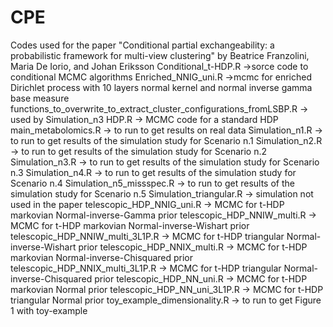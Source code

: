 # CPE
Codes used for the paper "Conditional partial exchangeability: a probabilistic framework for multi-view clustering" by Beatrice Franzolini, Maria De Iorio, and Johan Eriksson
Conditional_t-HDP.R ->sorce code to conditional MCMC algorithms
Enriched_NNIG_uni.R ->mcmc for enriched Dirichlet process with 10 layers normal kernel and normal inverse gamma base measure
functions_to_overwrite_to_extract_cluster_configurations_fromLSBP.R -> used by Simulation_n3
HDP.R -> MCMC code for a standard HDP 
main_metabolomics.R -> to run to get results on real data
Simulation_n1.R -> to run to get results of the simulation study for Scenario n.1
Simulation_n2.R -> to run to get results of the simulation study for Scenario n.2
Simulation_n3.R -> to run to get results of the simulation study for Scenario n.3
Simulation_n4.R -> to run to get results of the simulation study for Scenario n.4
Simulation_n5_missspec.R -> to run to get results of the simulation study for Scenario n.5
Simulation_triangular.R -> simulation not used in the paper
telescopic_HDP_NNIG_uni.R -> MCMC for t-HDP markovian Normal-inverse-Gamma prior
telescopic_HDP_NNIW_multi.R -> MCMC for t-HDP markovian Normal-inverse-Wishart prior
telescopic_HDP_NNIW_multi_3L1P.R -> MCMC for t-HDP triangular Normal-inverse-Wishart prior
telescopic_HDP_NNIX_multi.R -> MCMC for t-HDP markovian Normal-inverse-Chisquared prior
telescopic_HDP_NNIX_multi_3L1P.R -> MCMC for t-HDP triangular Normal-inverse-Chisquared prior
telescopic_HDP_NN_uni.R -> MCMC for t-HDP markovian Normal prior
telescopic_HDP_NN_uni_3L1P.R -> MCMC for t-HDP triangular Normal prior
toy_example_dimensionality.R -> to run to get Figure 1 with toy-example
